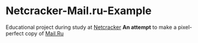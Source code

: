 # Netcracker-Mail.ru-Example

Educational project during study at [Netcracker](https://www.netcracker.com/) 
**An attempt** to make a pixel-perfect copy of [Mail.Ru](https://www.netcracker.com/)
